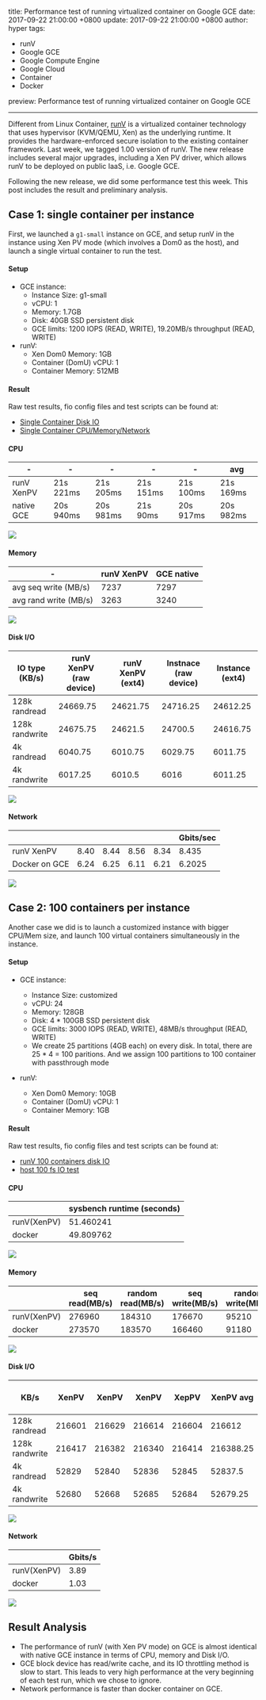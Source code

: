 title: Performance test of running virtualized container on Google GCE
date: 2017-09-22 21:00:00 +0800
update: 2017-09-22 21:00:00 +0800
author: hyper
tags:
  - runV
  - Google GCE
  - Google Compute Engine
  - Google Cloud
  - Container
  - Docker
 
preview: Performance test of running virtualized container on Google GCE

---

Different from Linux Container, [runV](github.com/hyperhq/runv) is a virtualized container technology that uses hypervisor (KVM/QEMU, Xen) as the underlying runtime. It provides the hardware-enforced secure isolation to the existing container framework. Last week, we tagged 1.00 version of runV. The new release includes several major upgrades, including a Xen PV driver, which allows runV to be deployed on public IaaS, i.e. Google GCE.

Following the new release, we did some performance test this week. This post includes the result and preliminary analysis.

## Case 1: single container per instance

First, we launched a `g1-small` instance on GCE, and setup runV in the instance using Xen PV mode (which involves a Dom0 as the host), and launch a single virtual container to run the test.

#### Setup
- GCE instance:
	- Instance Size: g1-small
	- vCPU: 1
	- Memory: 1.7GB
	- Disk: 40GB SSD persistent disk
	- GCE limits: 1200 IOPS (READ, WRITE), 19.20MB/s throughput (READ, WRITE)
- runV:
	- Xen Dom0 Memory: 1GB
	- Container (DomU) vCPU: 1
	- Container Memory: 512MB

#### Result
Raw test results, fio config files and test scripts can be found at:

- [Single Container Disk IO](https://gist.github.com/bergwolf/a405f40f23d15f198bafd263bf0fe4dd)
- [Single Container CPU/Memory/Network](https://gist.github.com/bergwolf/49a248e019780168109d7861c3350a0d)

#### CPU
|-|-|-|-|-|					avg|
|---|---|---|---|---|---|
|runV XenPV|	21s 221ms|	21s 205ms|	21s 151ms|	21s 100ms|	21s 169ms|
|native GCE|	20s 940ms|	20s 981ms|	21s 90ms|	20s 917ms|	20s 982ms|

![](https://trello-attachments.s3.amazonaws.com/5700ea0da7030dcf7485ed70/59c48e61ab0ab52efb8cc781/5218358ef15e1016772e6de85ebcb66a/Single_Container_-_CPU.png)

#### Memory

|-| runV XenPV|  GCE native|
|---|---|---|
|avg seq write (MB/s)| 7237| 7297|
|avg rand write (MB/s)| 3263| 3240|

![](https://trello-attachments.s3.amazonaws.com/5700ea0da7030dcf7485ed70/59c48e61ab0ab52efb8cc781/9f773b26fe5e0e1586cacf247b6f39ff/Single_Container_-_Memory.png)

#### Disk I/O
| IO type (KB/s) |runV XenPV (raw device)	|runV XenPV (ext4)|Instnace (raw device)	|Instance (ext4)|
|---|---|---|---|---|
|128k randread|	24669.75|	24621.75|	24716.25	|24612.25|
|128k randwrite|	24675.75	|24621.5|	24700.5|	24616.75|
|4k randread|	6040.75|	6010.75|	6029.75|	6011.75|
|4k randwrite|	6017.25|	6010.5|	6016|	6011.25|

![](https://trello-attachments.s3.amazonaws.com/5700ea0da7030dcf7485ed70/59c48e61ab0ab52efb8cc781/fc483fcb78906ea266dd4f89d811a657/Single_Container_-_Disk_IO.png)

#### Network
||||||					Gbits/sec|
|---|---|---|---|---|---|
|runV XenPV|	8.40|	8.44|	8.56|	8.34|	8.435|
|Docker on GCE|	6.24|	6.25|	6.11|	6.21|	6.2025|

![](https://trello-attachments.s3.amazonaws.com/5700ea0da7030dcf7485ed70/59c48e61ab0ab52efb8cc781/9f6f0e494511b156518999e7cba71ad7/Single_Container_-_Network.png)

## Case 2: 100 containers per instance

Another case we did is to launch a customized instance with bigger CPU/Mem size, and launch 100 virtual containers simultaneously in the instance.

#### Setup
- GCE instance:
	- Instance Size: customized
	- vCPU: 24
	- Memory: 128GB
	- Disk: 4 * 100GB SSD persistent disk
	- GCE limits: 3000 IOPS (READ, WRITE), 48MB/s throughput (READ, WRITE)
	- We create 25 partitions (4GB each) on every disk. In total, there are 25 * 4 = 100 paritions. And we assign 100 partitions to 100 container with passthrough mode 

- runV:
	- Xen Dom0 Memory: 10GB
	- Container (DomU) vCPU: 1
	- Container Memory: 1GB


#### Result
Raw test results, fio config files and test scripts can be found at:

- [runV 100 containers disk IO](https://gist.github.com/bergwolf/4e38649193394367ef19dece73837374)
- [host 100 fs IO test](https://gist.github.com/bergwolf/6a91a22c2cf594eeba8cb2e9ec4244ba)

#### CPU
|| sysbench runtime (seconds)|
|---|---|
|runV(XenPV)|51.460241|
|docker|49.809762|

![](https://trello-attachments.s3.amazonaws.com/5700ea0da7030dcf7485ed70/59c48e61ab0ab52efb8cc781/cffba97cef9a7e49cc28cd1345daaa94/100_Containers_-_CPU.png)

#### Memory
||seq read(MB/s)|	random read(MB/s)|	seq write(MB/s)|	random write(MB/s)|
|---|---|---|---|---|
|runV(XenPV)|276960|	184310|	176670|	95210|
|docker|273570|	183570|	166460|	91180|

![](https://trello-attachments.s3.amazonaws.com/5700ea0da7030dcf7485ed70/59c48e61ab0ab52efb8cc781/1dcfad4c19862d1a05082755a9239dd7/100_Containers_-_Memory.png)

#### Disk I/O
|KB/s|	XenPV|	XenPV|	XenPV|	XepPV|	XenPV avg|	GCE native avg|
|---|---|---|---|---|---|---|
|128k randread|	216601|	216629|	216614|	216604|	216612|	224867|
|128k randwrite|	216417|	216382|	216340|	216414|	216388.25|	224653|
|4k randread|	52829|	52840|	52836|	52845|	52837.5|	55266|
|4k randwrite|	52680|	52668|	52685|	52684|	52679.25|	53442|

![](https://trello-attachments.s3.amazonaws.com/5700ea0da7030dcf7485ed70/59c48e61ab0ab52efb8cc781/76809231f60cce4bffef7fd2f54facf8/100_Containers_-_Disk_IO.png)

#### Network
||Gbits/s|
|---|---|
|runV(XenPV)|3.89|
|docker|1.03|

![](https://trello-attachments.s3.amazonaws.com/5700ea0da7030dcf7485ed70/59c48e61ab0ab52efb8cc781/8960d2ccd6599e8a6786a1a9ae5ee399/100_Containers_-_Network.png)

## Result Analysis
- The performance of runV (with Xen PV mode) on GCE is almost identical with native GCE instance in terms of CPU, memory and Disk I/O.
- GCE block device has read/write cache, and its IO throttling method is slow to start. This leads to very high performance at the very beginning of each test run, which we chose to ignore.
- Network performance is faster than docker container on GCE.
